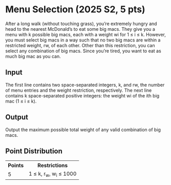 # Menu Selection (2025 S2, 5 pts)

After a long walk (without touching grass), you’re extremely hungry and head to the nearest McDonald’s to eat some big macs. They give you a menu with k possible big macs, each with a weight wi for 1 ≤ i ≤ k. However, you must select big macs in a way such that no two big macs are within a restricted weight, rw, of each other. Other than this restriction, you can select any combination of big macs. Since you’re tired, you want to eat as much big mac as you can.

## Input
The first line contains two space-separated integers, k, and rw, the number of menu entries and the weight restriction, respectively. The next line contains k space-separated positive integers: the weight wi of the ith big mac (1 ≤ i ≤ k).

## Output
Output the maximum possible total weight of any valid combination of big macs.


## Point Distribution
<table>
    <tr>
        <th>Points</th>
        <th>Restrictions</th>
    </tr>
    <tr>
        <td>5</td>
        <td>1 ≤ k, r<sub>w</sub>, w<sub>i</sub> ≤ 1000</td>
    </tr>
</table>

